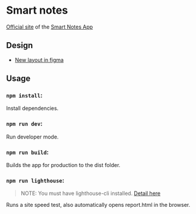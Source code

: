 # Smart notes
[Official site](https://itflatapps.github.io/SmartNotes/SmartNotes/) of the [Smart Notes App](https://play.google.com/store/apps/details?hl=en_US&id=com.itflat.smartnotes)

## Design
- [New layout in figma](https://www.figma.com/file/7rwSXB6wZke7mckW0C4Ont/Smart-Notes)

## Usage

### `npm install`:

Install dependencies.

### `npm run dev`:

Run developer mode.

### `npm run build`:

Builds the app for production to the dist folder.

### `npm run lighthouse`:

> NOTE: You must have lighthouse-cli installed. [Detail here](https://github.com/GoogleChrome/lighthouse#using-the-node-cli)

Runs a site speed test, also automatically opens report.html in the browser.